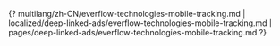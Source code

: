 {? multilang/zh-CN/everflow-technologies-mobile-tracking.md | localized/deep-linked-ads/everflow-technologies-mobile-tracking.md | pages/deep-linked-ads/everflow-technologies-mobile-tracking.md ?}
